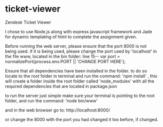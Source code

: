 # ticket-viewer
Zendesk Ticket Viewer 

I chose to use Node.js along with express javascript framework and Jade 
for dynamic templating of html to complete the assignment given. 

Before running the web server, please ensure that the port 8000 is not being used. 
if it is being used, please change the port used by 'localhost' in the file www, located in the bin folder:
  line 15-- var port = normalizePort(process.env.PORT || 'CHANGE PORT HERE');

Ensure that all dependencies have been installed in the folder. to do so locate to the root folder in terminal and run the command: 'npm install' , this will create a folder inside the root folder called 'node_modules' with all the required dependencies that are located in package.json

to run the server just simple make sure your terminal is pointing to the root folder, and run the command:
'node bin/www' 

and in the web browser go to:  http://localhost:8000/

or change the 8000 with the port you had changed it too before, if changed. 

